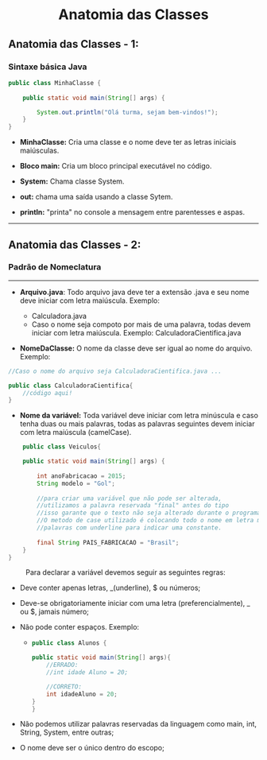 # <p style="text-align:center">Anatomia das Classes</p>

## Anatomia das Classes - 1:

### Sintaxe básica Java

~~~Java
public class MinhaClasse {
    
    public static void main(String[] args) {

        System.out.println("Olá turma, sejam bem-vindos!");
    }
}
~~~
* __MinhaClasse:__ Cria uma classe e o nome deve ter as letras iniciais maiúsculas.


* __Bloco main:__ Cria um bloco principal executável no código.


* __System:__ Chama classe System.


* __out:__ chama uma saída usando a classe Sytem.


* __println:__ "printa" no console a mensagem entre parentesses e aspas.

---

## Anatomia das Classes - 2:

### Padrão de Nomeclatura

---

* __Arquivo.java__: Todo arquivo java deve ter a extensão .java e seu nome deve iniciar com letra maiúscula. Exemplo: 
  * Calculadora.java<br>
  * Caso o nome seja compoto por mais de uma palavra, todas devem iniciar com letra maiúscula. Exemplo: CalculadoraCientifica.java


* __NomeDaClasse:__ O nome da classe deve ser igual ao nome do arquivo. Exemplo:
~~~java
//Caso o nome do arquivo seja CalculadoraCientifica.java ...

public class CalculadoraCientifica{
    //código aqui!
}
~~~

* __Nome da variável:__ Toda variável deve iniciar com letra minúscula e caso tenha duas ou mais palavras, todas as palavras seguintes devem iniciar com letra maiúscula (camelCase).
~~~java
    public class Veiculos{

    public static void main(String[] args) {
        
        int anoFabricacao = 2015;
        String modelo = "Gol";
        
        //para criar uma variável que não pode ser alterada, 
        //utilizamos a palavra reservada "final" antes do tipo
        //isso garante que o texto não seja alterado durante o programa.
        //O metodo de case utilizado é colocando todo o nome em letra maiúscula e separando
        //palavras com underline para indicar uma constante.
        
        final String PAIS_FABRICACAO = "Brasil";
    }
}
~~~
<p style="margin-left: 35px">Para declarar a variável devemos seguir as seguintes regras:</p>

* Deve conter apenas letras, _(underline), $ ou números;
* Deve-se obrigatoriamente iniciar com uma letra (preferencialmente), _ ou $, jamais número;
* Não pode conter espaços. Exemplo:
  * ~~~java
    public class Alunos {
    
    public static void main(String[] args){
        //ERRADO:
        //int idade Aluno = 20;
    
        //CORRETO:
        int idadeAluno = 20;
    }
    }
    ~~~
    
* Não podemos utilizar palavras reservadas da linguagem como main, int, String, System, entre outras;
* O nome deve ser o único dentro do escopo;

